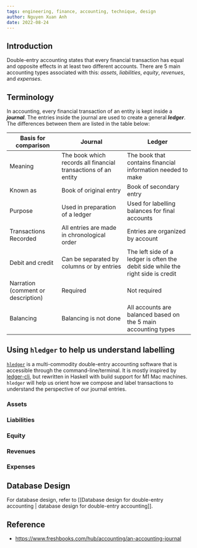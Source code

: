 ```yaml
---
tags: engineering, finance, accounting, technique, design
author: Nguyen Xuan Anh
date: 2022-08-24
---
```


## Introduction

Double-entry accounting states that every financial transaction has equal and opposite effects in at least two different accounts. There are 5 main accounting types associated with this: *assets*, *liabilities*, *equity*, *revenues*, and *expenses*.

## Terminology

In accounting, every financial transaction of an entity is kept inside a ***journal***. The entries inside the journal are used to create a general ***ledger***. The differences between them are listed in the table below:

| Basis for comparison               | Journal                                                        | Ledger                                                                           |
| ---------------------------------- | -------------------------------------------------------------- | -------------------------------------------------------------------------------- |
| Meaning                            | The book which records all financial transactions of an entity | The book that contains financial information needed to make                      |
| Known as                           | Book of original entry                                         | Book of secondary entry                                                          |
| Purpose                            | Used in preparation of a ledger                                | Used for labelling balances for final accounts                                   |
| Transactions Recorded              | All entries are made in chronological order                    | Entries are organized by account                                                 |
| Debit and credit                   | Can be separated by columns or by entries                      | The left side of a ledger is often the debit side while the right side is credit |
| Narration (comment or description) | Required                                                       | Not required                                                                     |
| Balancing                          | Balancing is not done                                          | All accounts are balanced based on the 5 main accounting types                                                                               |

## Using `hledger` to help us understand labelling

[`hledger`](https://hledger.org/) is a multi-commodity double-entry accounting software that is accessible through the command-line/terminal. It is mostly inspired by [ledger-cli](https://www.ledger-cli.org/), but rewritten in Haskell with build support for M1 Mac machines. `hledger` will help us orient how we compose and label transactions to understand the perspective of our journal entries.

### Assets

### Liabilities

### Equity

### Revenues

### Expenses

## Database Design

For database design, refer to [[Database design for double-entry accounting | database design for double-entry accounting]].

## Reference
- https://www.freshbooks.com/hub/accounting/an-accounting-journal
